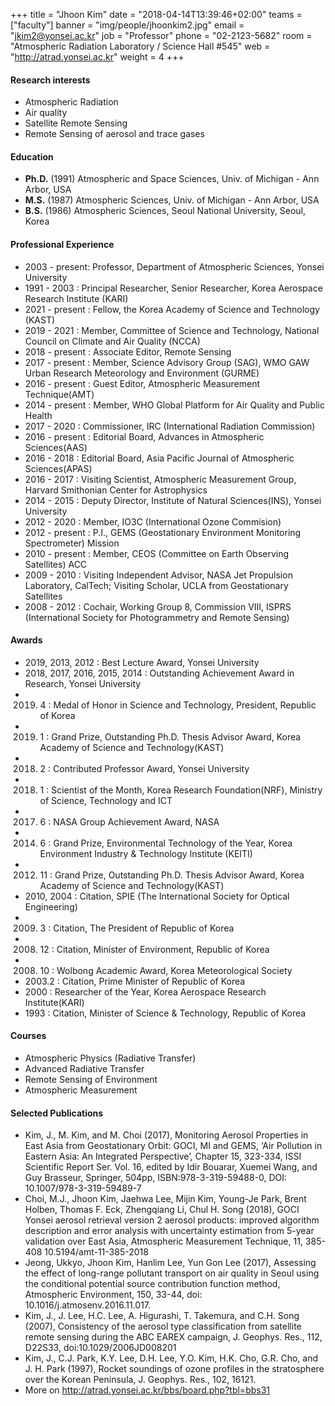 ﻿+++
title = "Jhoon Kim"
date = "2018-04-14T13:39:46+02:00"
teams = ["faculty"]
banner = "img/people/jhoonkim2.jpg"
email = "jkim2@yonsei.ac.kr"
job = "Professor"
phone = "02-2123-5682"
room = "Atmospheric Radiation Laboratory / Science Hall #545"
web = "http://atrad.yonsei.ac.kr"
weight = 4
+++

#### Research interests
+ Atmospheric Radiation
+ Air quality
+ Satellite Remote Sensing
+ Remote Sensing of aerosol and trace gases

#### Education
+ **Ph.D.** (1991) Atmospheric and Space Sciences, Univ. of Michigan - Ann Arbor, USA
+ **M.S.** (1987)  Atmospheric Sciences, Univ. of Michigan - Ann Arbor, USA
+ **B.S.** (1986)  Atmospheric Sciences, Seoul National University, Seoul, Korea

#### Professional Experience
+ 2003 - present:  Professor, Department of Atmospheric Sciences, Yonsei University
+ 1991 - 2003    :   Principal Researcher, Senior Researcher, Korea Aerospace Research Institute (KARI)
+ 2021 - present : Fellow, the Korea Academy of Science and Technology (KAST)
+ 2019 - 2021    :   Member, Committee of Science and Technology, National Council on Climate and Air Quality (NCCA)
+ 2018 - present  : Associate Editor, Remote Sensing
+ 2017 - present :  Member, Science Advisory Group (SAG), WMO GAW Urban Research Meteorology and Environment (GURME)
+ 2016 - present  : Guest Editor, Atmospheric Measurement Technique(AMT)
+ 2014 - present : Member, WHO Global Platform for Air Quality and Public Health
+ 2017 - 2020    :   Commissioner, IRC (International Radiation Commission)
+ 2016 - present      :   Editorial Board, Advances in Atmospheric Sciences(AAS)
+ 2016 - 2018    : Editorial Board, Asia Pacific Journal of Atmospheric Sciences(APAS)
+ 2016 - 2017    : Visiting Scientist, Atmospheric Measurement Group, Harvard Smithonian Center for Astrophysics
+ 2014 - 2015    :   Deputy Director, Institute of Natural Sciences(INS), Yonsei University
+ 2012 - 2020    :   Member,  IO3C (International Ozone Commision)
+ 2012 - present :  P.I., GEMS (Geostationary Environment Monitoring Spectrometer) Mission
+ 2010 - present     :   Member,  CEOS (Committee on Earth Observing Satellites) ACC
+ 2009 - 2010    :  Visiting Independent Advisor, NASA Jet Propulsion Laboratory, CalTech; Visiting Scholar, UCLA
                             from Geostationary Satellites
+ 2008 - 2012    :  Cochair, Working Group 8, Commission VIII, ISPRS (International Society for Photogrammetry and Remote Sensing)


#### Awards
+ 2019, 2013, 2012 :     Best Lecture Award, Yonsei University
+ 2018, 2017, 2016, 2015, 2014 : Outstanding Achievement Award in Research, Yonsei University
+ 2019. 4        :       Medal of Honor in Science and Technology, President, Republic of Korea
+ 2019. 1        :       Grand Prize,  Outstanding Ph.D. Thesis Advisor Award, Korea Academy of Science and Technology(KAST)
+ 2018. 2        :       Contributed Professor Award, Yonsei University
+ 2018. 1        :       Scientist of the Month, Korea Research Foundation(NRF), Ministry of Science, Technology and ICT
+ 2017. 6        :       NASA Group Achievement Award, NASA
+ 2014. 6        :       Grand Prize, Environmental Technology of the Year, Korea Environment Industry & Technology Institute (KEITI)   
+ 2012. 11       :      Grand Prize,  Outstanding Ph.D. Thesis Advisor Award, Korea Academy of Science and Technology(KAST)
+ 2010, 2004   :      Citation, SPIE (The International Society for Optical Engineering)
+ 2009. 3        :       Citation, The President of Republic of Korea
+ 2008. 12       :      Citation, Minister of Environment, Republic of Korea
+ 2008. 10       :      Wolbong Academic Award, Korea Meteorological Society
+ 2003.2         :       Citation, Prime Minister of Republic of Korea
+ 2000           :        Researcher of the Year, Korea Aerospace Research Institute(KARI)
+ 1993           :        Citation, Minister of Science & Technology, Republic of Korea

#### Courses
+ Atmospheric Physics (Radiative Transfer)
+ Advanced Radiative Transfer
+ Remote Sensing of Environment
+ Atmospheric Measurement

#### Selected Publications

+ Kim, J., M. Kim, and M. Choi (2017), Monitoring Aerosol Properties in East Asia from Geostationary Orbit: GOCI, MI and GEMS, ‘Air Pollution in Eastern Asia: An Integrated Perspective’, Chapter 15, 323-334, ISSI Scientific Report Ser. Vol. 16, edited by Idir Bouarar, Xuemei Wang, and Guy Brasseur, Springer, 504pp, ISBN:978-3-319-59488-0, DOI: 10.1007/978-3-319-59489-7
+ Choi, M.J., Jhoon Kim, Jaehwa Lee, Mijin Kim, Young-Je Park, Brent Holben, Thomas F. Eck, Zhengqiang Li, Chul H. Song (2018), GOCI Yonsei aerosol retrieval version 2 aerosol products: improved algorithm description and error analysis with uncertainty estimation from 5-year validation over East Asia, Atmospheric Measurement Technique, 11, 385-408 10.5194/amt-11-385-2018
+ Jeong, Ukkyo, Jhoon Kim, Hanlim Lee, Yun Gon Lee (2017), Assessing the effect of long-range pollutant transport on air quality in Seoul using the conditional potential source contribution function method, Atmospheric Environment, 150, 33-44, doi: 10.1016/j.atmosenv.2016.11.017.
+ Kim, J., J. Lee, H.C. Lee, A. Higurashi, T. Takemura, and C.H. Song (2007), Consistency of the aerosol type classification from satellite remote sensing during the ABC EAREX campaign, J. Geophys. Res., 112, D22S33, doi:10.1029/2006JD008201
+ Kim, J., C.J. Park, K.Y. Lee, D.H. Lee, Y.O. Kim, H.K. Cho, G.R. Cho, and J. H. Park (1997), Rocket soundings of ozone profiles in the stratosphere over the Korean Peninsula, J. Geophys. Res., 102, 16121.
+ More on http://atrad.yonsei.ac.kr/bbs/board.php?tbl=bbs31
